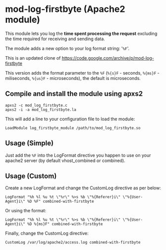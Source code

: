 mod-log-firstbyte (Apache2 module)
=======

This module lets you log the **time spent processing the request** excluding the time required for receiving and sending data.

The module adds a new option to your log format string: '`%F`'.

This is an updated clone of https://code.google.com/archive/p/mod-log-firstbyte

This version adds the format parameter to the `%F` (`%{s}F` - seconds, `%{ms}F` - miliseconds, `%{us}F` - microseconds), the default is microseconds.

## Compile and install the module using apxs2

    apxs2 -c mod_log_firstbyte.c
    apxs2 -i -a mod_log_firstbyte.la

This will add a line to your configuration file to load the module:

`LoadModule log_firstbyte_module /path/to/mod_log_firstbyte.so`

## Usage (Simple)

Just add the `%F` into the LogFormat directive you happen to use on your apache2 server (by default vhost_combined or combined).

## Usage (Custom)

Create a new LogFormat and change the CustomLog directive as per below:

`LogFormat "%h %l %u %t \"%r\" %>s %b \"%{Referer}i\" \"%{User-Agent}i\" %D %F" combined-with-firstbyte`

Or using the format:

`LogFormat "%h %l %u %t \"%r\" %>s %b \"%{Referer}i\" \"%{User-Agent}i\" %D %{ms}F" combined-with-firstbyte`

Finally, change the CustomLog directive:

`CustomLog /var/log/apache2/access.log combined-with-firstbyte`
